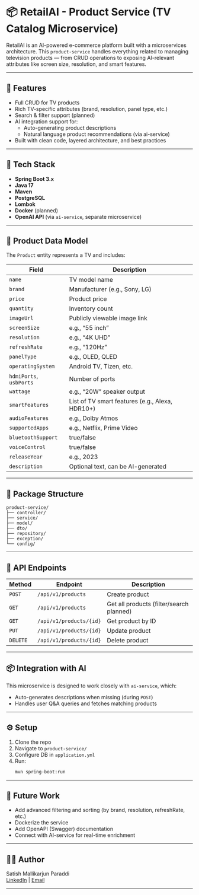 # 📦 RetailAI - Product Service (TV Catalog Microservice)

RetailAI is an AI-powered e-commerce platform built with a microservices architecture. This `product-service` handles everything related to managing television products — from CRUD operations to exposing AI-relevant attributes like screen size, resolution, and smart features.

---

## 🚀 Features

- Full CRUD for TV products
- Rich TV-specific attributes (brand, resolution, panel type, etc.)
- Search & filter support (planned)
- AI integration support for:
  - Auto-generating product descriptions
  - Natural language product recommendations (via ai-service)
- Built with clean code, layered architecture, and best practices

---

## 🧱 Tech Stack

- **Spring Boot 3.x**
- **Java 17**
- **Maven**
- **PostgreSQL**
- **Lombok**
- **Docker** (planned)
- **OpenAI API** (via `ai-service`, separate microservice)

---

## 🧩 Product Data Model

The `Product` entity represents a TV and includes:

| Field | Description |
|-------|-------------|
| `name` | TV model name |
| `brand` | Manufacturer (e.g., Sony, LG) |
| `price` | Product price |
| `quantity` | Inventory count |
| `imageUrl` | Publicly viewable image link |
| `screenSize` | e.g., “55 inch” |
| `resolution` | e.g., “4K UHD” |
| `refreshRate` | e.g., “120Hz” |
| `panelType` | e.g., OLED, QLED |
| `operatingSystem` | Android TV, Tizen, etc. |
| `hdmiPorts`, `usbPorts` | Number of ports |
| `wattage` | e.g., “20W” speaker output |
| `smartFeatures` | List of TV smart features (e.g., Alexa, HDR10+) |
| `audioFeatures` | e.g., Dolby Atmos |
| `supportedApps` | e.g., Netflix, Prime Video |
| `bluetoothSupport` | true/false |
| `voiceControl` | true/false |
| `releaseYear` | e.g., 2023 |
| `description` | Optional text, can be AI-generated |

---

## 📂 Package Structure

```
product-service/
├── controller/
├── service/
├── model/
├── dto/
├── repository/
├── exception/
└── config/
```

---

## 🔀 API Endpoints

| Method | Endpoint | Description |
|--------|----------|-------------|
| `POST` | `/api/v1/products` | Create product |
| `GET` | `/api/v1/products` | Get all products (filter/search planned) |
| `GET` | `/api/v1/products/{id}` | Get product by ID |
| `PUT` | `/api/v1/products/{id}` | Update product |
| `DELETE` | `/api/v1/products/{id}` | Delete product |

---

## 📦 Integration with AI

This microservice is designed to work closely with `ai-service`, which:

- Auto-generates descriptions when missing (during `POST`)
- Handles user Q&A queries and fetches matching products

---

## ⚙️ Setup

1. Clone the repo
2. Navigate to `product-service/`
3. Configure DB in `application.yml`
4. Run:
   ```bash
   mvn spring-boot:run
   ```

---

## 📌 Future Work

- Add advanced filtering and sorting (by brand, resolution, refreshRate, etc.)
- Dockerize the service
- Add OpenAPI (Swagger) documentation
- Connect with AI-service for real-time enrichment

---

## 👨‍💻 Author

Satish Mallikarjun Paraddi  
[LinkedIn](https://www.linkedin.com/in/satishmallikarjunparaddi) | [Email](mailto:paraddi.s@northeastern.edu)

---